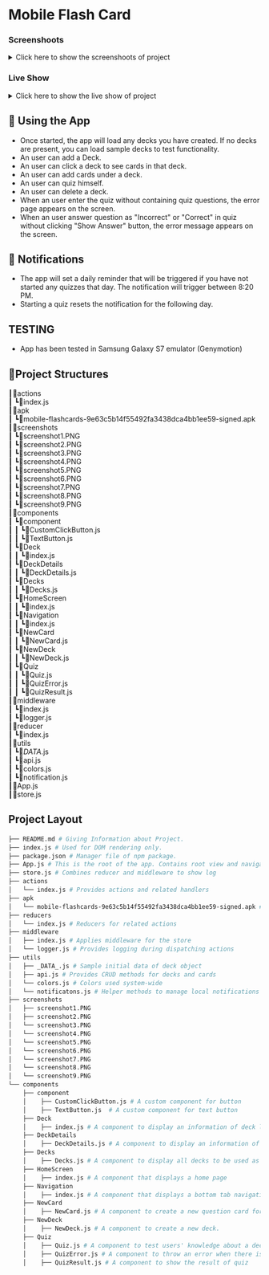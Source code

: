 # Mobile Flash Card

### Screenshoots

<details>
<summary>Click here to show the screenshoots of project</summary>
</details>

### Live Show

<details>
<summary>Click here to show the live show of project</summary>
<table style="border: 0px;">
  <tr>
     <td align="center"> Figure 1 </td>
     <td align="center"> Figure 2 </td>
     <td align="center"> Figure 3 </td>
  </tr>
  <tr>
    <td><img width="800" height="600" src ="/screenshots/screenshot1.PNG"></td>
    <td><img width="800" height="600" src ="/screenshots/screenshot2.PNG"></td>
    <td><img width="800" height="600" src ="/screenshots/screenshot3.PNG"></td>
  </tr>
  <tr>
     <td align="center"> Figure 4 </td>
     <td align="center"> Figure 5 </td>
     <td align="center"> Figure 6 </td>
  </tr>
  <tr>
    <td><img width="800" height="600" src ="/screenshots/screenshot4.PNG"></td>
    <td><img width="800" height="600" src ="/screenshots/screenshot5.PNG"></td>
    <td><img width="800" height="600" src ="/screenshots/screenshot6.PNG"></td>
  </tr>
  <tr>
     <td align="center"> Figure 7 </td>
     <td align="center"> Figure 8 </td>
     <td align="center"> Figure 9 </td>
  </tr>
  <tr>
    <td><img width="800" height="600" src ="/screenshots/screenshot7.PNG"></td>
    <td><img width="800" height="600" src ="/screenshots/screenshot8.PNG"></td>
    <td><img width="800" height="600" src ="/screenshots/screenshot9.PNG"></td>
  </tr>
</table>
</details>

## 📝 Using the App

- Once started, the app will load any decks you have created. If no decks are present, you can load sample decks to test functionality.
- An user can add a Deck.
- An user can click a deck to see cards in that deck.
- An user can add cards under a deck.
- An user can quiz himself.
- An user can delete a deck.
- When an user enter the quiz without containing quiz questions, the error page appears on the screen.
- When an user answer question as "Incorrect" or "Correct" in quiz without clicking "Show Answer" button, the error message appears on the screen.

## 🔔 Notifications

- The app will set a daily reminder that will be triggered if you have not started any quizzes that day. The notification will trigger between 8:20 PM.
- Starting a quiz resets the notification for the following day.

## TESTING
- App has been tested in Samsung Galaxy S7 emulator (Genymotion)

## 📂Project Structures  
 ┃📂actions        
 ┃ ┗📜index.js    
 ┃📂apk            
 ┃ ┗📜mobile-flashcards-9e63c5b14f55492fa3438dca4bb1ee59-signed.apk         
 ┃📂screenshots                    
 ┃ ┗📜screenshot1.PNG          
 ┃ ┗📜screenshot2.PNG      
 ┃ ┗📜screenshot3.PNG      
 ┃ ┗📜screenshot4.PNG      
 ┃ ┗📜screenshot5.PNG      
 ┃ ┗📜screenshot6.PNG    
 ┃ ┗📜screenshot7.PNG    
 ┃ ┗📜screenshot8.PNG        
 ┃ ┗📜screenshot9.PNG                      
 ┃📂components        
 ┃ ┗📂component        
 ┃ ┃ ┗📜CustomClickButton.js        
 ┃ ┃ ┗📜TextButton.js        
 ┃ ┗📂Deck            
 ┃ ┃ ┗📜index.js     
 ┃ ┗📂DeckDetails    
 ┃ ┃ ┗📜DeckDetails.js       
 ┃ ┗📂Decks    
 ┃ ┃ ┗📜Decks.js          
 ┃ ┗📂HomeScreen    
 ┃ ┃ ┗📜index.js        
 ┃ ┗📂Navigation    
 ┃ ┃ ┗📜index.js      
 ┃ ┗📂NewCard    
 ┃ ┃ ┗📜NewCard.js       
 ┃ ┗📂NewDeck    
 ┃ ┃ ┗📜NewDeck.js      
 ┃ ┗📂Quiz    
 ┃ ┃ ┗📜Quiz.js      
 ┃ ┃ ┗📜QuizError.js    
 ┃ ┃ ┗📜QuizResult.js    
 ┃📂middleware         
 ┃ ┗📜index.js      
 ┃ ┗📜logger.js     
 ┃📂reducer        
 ┃ ┗📜index.js      
 ┃📂utils        
 ┃ ┗📜_DATA_.js      
 ┃ ┗📜api.js      
 ┃ ┗📜colors.js      
 ┃ ┗📜notification.js     
 ┃📜App.js     
 ┃📜store.js     

 ## Project Layout
```bash
├── README.md # Giving Information about Project.
├── index.js # Used for DOM rendering only.
├── package.json # Manager file of npm package.
├── App.js # This is the root of the app. Contains root view and navigational components.
├── store.js # Combines reducer and middleware to show log
├── actions
│   └── index.js # Provides actions and related handlers
├── apk
│   └── mobile-flashcards-9e63c5b14f55492fa3438dca4bb1ee59-signed.apk # apk file of an app
├── reducers
│   └── index.js # Reducers for related actions
├── middleware
│   ├── index.js # Applies middleware for the store
│   └── logger.js # Provides logging during dispatching actions
├── utils
│   ├── _DATA_.js # Sample initial data of deck object
│   ├── api.js # Provides CRUD methods for decks and cards
│   └── colors.js # Colors used system-wide
│   └── notificatons.js # Helper methods to manage local notifications
├── screenshots
│   ├── screenshot1.PNG 
│   ├── screenshot2.PNG  
│   └── screenshot3.PNG  
│   └── screenshot4.PNG  
│   └── screenshot5.PNG  
│   └── screenshot6.PNG  
│   └── screenshot7.PNG  
│   └── screenshot8.PNG  
│   └── screenshot9.PNG  
└── components
    ├── component
    │    ├── CustomClickButton.js # A custom component for button
    │    ├── TextButton.js  # A custom component for text button              
    ├── Deck
    │    ├── index.js # A component to display an information of deck listed in Decks Component
    ├── DeckDetails
    │    ├── DeckDetails.js # A component to display an information of a specific deck
    ├── Decks
    │    ├── Decks.js # A component to display all decks to be used as a home screen
    ├── HomeScreen
    │    ├── index.js # A component that displays a home page
    ├── Navigation
    │    ├── index.js # A component that displays a bottom tab navigation bar and stack navigation.
    ├── NewCard
    │    ├── NewCard.js # A component to create a new question card for a specific deck.
    ├── NewDeck
    │    ├── NewDeck.js # A component to create a new deck.
    ├── Quiz
    │    ├── Quiz.js # A component to test users' knowledge about a deck of cards.
    │    ├── QuizError.js # A component to throw an error when there is no question card located in a specific deck
    │    ├── QuizResult.js # A component to show the result of quiz
```